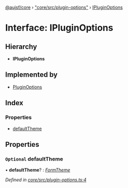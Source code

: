 [@aujsf/core](../README.md) › ["core/src/plugin-options"](../modules/_core_src_plugin_options_.md) › [IPluginOptions](_core_src_plugin_options_.ipluginoptions.md)

# Interface: IPluginOptions

## Hierarchy

* **IPluginOptions**

## Implemented by

* [PluginOptions](../classes/_core_src_plugin_options_.pluginoptions.md)

## Index

### Properties

* [defaultTheme](_core_src_plugin_options_.ipluginoptions.md#optional-defaulttheme)

## Properties

### `Optional` defaultTheme

• **defaultTheme**? : *[FormTheme](_core_src_models_form_template_.formtheme.md)*

*Defined in [core/src/plugin-options.ts:4](https://github.com/jbockle/au-jsonschema-form/blob/05b11cf/packages/core/src/plugin-options.ts#L4)*
